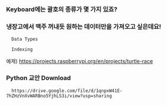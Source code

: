 
  ###   Keyboard에는 괄호의 종류가 몇 가지 있죠?

  ###   냉장고에서 맥주 꺼내듯 원하는 데이터만을 가져오고 싶은데요!



      Data Types

      Indexing


  예제) https://projects.raspberrypi.org/en/projects/turtle-race
  
  
  ### Python 교안 Download
  
      https://drive.google.com/file/d/1qnpxW41E-7hZHzVnXvWARBno5YjhLS3i/view?usp=sharing
